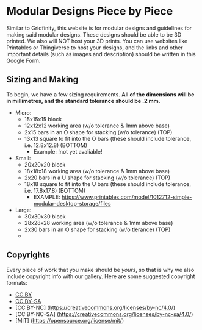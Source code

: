 # Modular Designs Piece by Piece 
Similar to Gridfinity, this website is for modular designs and guidelines for making said modular designs. These designs should be able to be 3D printed. We also will NOT host your 3D prints. You can use websites like Printables or Thingiverse to host your designs, and the links and other important details (such as images and description) should be written in this Google Form.

## Sizing and Making
To begin, we have a few sizing requirements. **All of the dimensions will be in millimetres, and the standard tolerance should be .2 mm.** 
- Micro:
  * 15x15x15 block
  * 12x12x12 working area (w/o tolerance & 1mm above base)
  * 2x15 bars in an O shape for stacking (w/o tolerance) (TOP)
  * 13x13 square to fit into the O bars (these should include tolerance, i.e. 12.8x12.8) (BOTTOM)
     * Example: !not yet avaliable!
- Small:
  * 20x20x20 block
  * 18x18x18 working area (w/o tolerance & 1mm above base)
  * 2x20 bars in a U shape for stacking (w/o tolerance) (TOP)
  * 18x18 square to fit into the U bars (these should include tolerance, i.e. 17.8x17.8) (BOTTOM)
    * EXAMPLE: https://www.printables.com/model/1012712-simple-modular-desktop-storage/files
- Large:
  * 30x30x30 block
  * 28x28x28 working area (w/o tolerance & 1mm above base)
  * 2x30 bars in an O shape for stacking (w/o tlerance) (TOP)
  * 


## Copyrights
Every piece of work that you make should be *yours*, so that is why we also include copyright info with our gallery.
Here are some suggested copyright formats:
- [CC BY](https://creativecommons.org/licenses/by/4.0/)
- [CC BY-SA](https://creativecommons.org/licenses/by-sa/4.0/)
- [CC BY-NC] (https://creativecommons.org/licenses/by-nc/4.0/)
- [CC BY-NC-SA] (https://creativecommons.org/licenses/by-nc-sa/4.0/)
- [MIT] (https://opensource.org/license/mit/)

